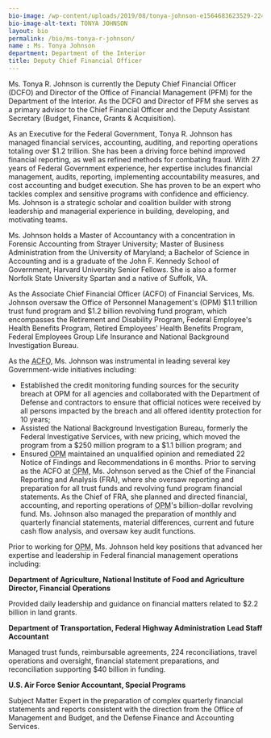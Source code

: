 ```yaml
---
bio-image: /wp-content/uploads/2019/08/tonya-johnson-e1564683623529-224x300.jpg
bio-image-alt-text: TONYA JOHNSON
layout: bio
permalink: /bio/ms-tonya-r-johnson/
name : Ms. Tonya Johnson
department: Department of the Interior
title: Deputy Chief Financial Officer
---
```

Ms. Tonya R. Johnson is currently the Deputy Chief Financial Officer (DCFO) and Director of the Office of Financial Management (PFM) for the Department of the Interior. As the DCFO and Director of PFM she serves as a primary advisor to the Chief Financial Officer and the Deputy Assistant Secretary (Budget, Finance, Grants & Acquisition).

As an Executive for the Federal Government, Tonya R. Johnson has managed financial services, accounting, auditing, and reporting operations totaling over $1.2 trillion. She has been a driving force behind improved financial reporting, as well as refined methods for combating fraud. With 27 years of Federal Government experience, her expertise includes financial management, audits, reporting, implementing accountability measures, and cost accounting and budget execution. She has proven to be an expert who tackles complex and sensitive programs with confidence and efficiency. Ms. Johnson is a strategic scholar and coalition builder with strong leadership and managerial experience in building, developing, and motivating teams.

Ms. Johnson holds a Master of Accountancy with a concentration in Forensic Accounting from Strayer University; Master of Business Administration from the University of Maryland; a Bachelor of Science in Accounting and is a graduate of the John F. Kennedy School of Government, Harvard University Senior Fellows. She is also a former Norfolk State University Spartan and a native of Suffolk, VA.

As the Associate Chief Financial Officer (ACFO) of Financial Services, Ms. Johnson oversaw the Office of Personnel Management's (OPM) $1.1 trillion trust fund program and $1.2 billion revolving fund program, which encompasses the Retirement and Disability Program, Federal Employee's Health Benefits Program, Retired Employees' Health Benefits Program, Federal Employees Group Life Insurance and National Background Investigation Bureau.

As the <abbr title="Associate Chief Financial Officer">ACFO</abbr>, Ms. Johnson was instrumental in leading several key Government-wide initiatives including:

* Established the credit monitoring funding sources for the security breach at OPM for all agencies and collaborated with the Department of Defense and contractors to ensure that official notices were received by all persons impacted by the breach and all offered identity protection for 10 years;
* Assisted the National Background Investigation Bureau, formerly the Federal Investigative Services, with new pricing, which moved the program from a $250 million program to a $1.1 billion program; and
* Ensured <abbr title="Office of Personnel Management">OPM</abbr> maintained an unqualified opinion and remediated 22 Notice of Findings and Recommendations in 6 months.
Prior to serving as the ACFO at <abbr title="Office of Personnel Management">OPM</abbr>, Ms. Johnson served as the Chief of the Financial Reporting and Analysis (FRA), where she oversaw reporting and preparation for all trust funds and revolving fund program financial statements. As the Chief of FRA, she planned and directed financial, accounting, and reporting operations of <abbr title="Office of Personnel Management">OPM</abbr>'s billion-dollar revolving fund.  Ms.  Johnson also managed the preparation of monthly and quarterly financial statements, material differences, current and future cash flow analysis, and oversaw key audit functions.

Prior to working for <abbr title="Office of Personnel Management">OPM</abbr>, Ms. Johnson held key positions that advanced her expertise and leadership in Federal financial management operations including:

**Department of Agriculture, National Institute of Food and Agriculture**
**Director, Financial Operations**

Provided daily leadership and guidance on financial matters related to $2.2 billion in land grants.

**Department of Transportation, Federal Highway Administration**
**Lead Staff Accountant**

Managed trust funds, reimbursable agreements, 224 reconciliations, travel operations and oversight, financial statement preparations, and reconciliation supporting $40 billion in funding.

**U.S. Air Force**
**Senior Accountant, Special Programs**

Subject Matter Expert in the preparation of complex quarterly financial statements and reports consistent with the direction from the Office of Management and Budget, and the Defense Finance and Accounting Services.
